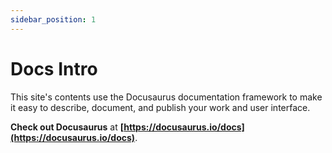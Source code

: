 ```yaml
---
sidebar_position: 1
---
```


# Docs Intro

This site's contents use the Docusaurus documentation framework to make it easy to describe, document, and publish your work and user interface.

**Check out Docusaurus** at **[https://docusaurus.io/docs](https://docusaurus.io/docs)**.
